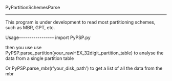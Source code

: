 PyPartitionSchemesParse
*****************************************************************
This program is under development to read most partitioning schemes, such as MBR, GPT, etc.

Usage-----------------
import PyPSP.py

then you use use PyPSP.parse_partition(your_rawHEX_32digit_partition_table) to analyse the data from a single partition table

Or PyPSP.parse_mbr(r'your_disk_path') to get a list of all the data from the mbr